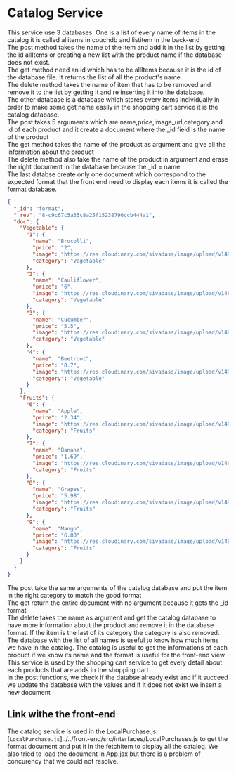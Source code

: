 # Catalog Service

This service use 3 databases. One is a list of every name of items in the catalog it is called allitems in couchdb and listitem in the back-end <br />
The post method takes the name of the item and add it in the list by getting the id allItems or creating a new list with the product name if the database does not exist.<br />
The get method need an id which has to be allItems because it is the id of the database file. It returns the list of all the product's name<br />
The delete method takes the name of item that has to be removed and remove it to the list by getting it and re inserting it into the database.<br />
The other database is a database which stores every items individually in order to make some get name easily in the shopping cart service it is the catalog database.<br />
The post takes 5 arguments which are name,price,image_url,category and id of each product and it create a document where the _id field is the name of the product<br />
The get method takes the name of the product as argument and give all the information about the product<br />
The delete method also take the name of the product in argument and erase the right document in the database because the _id = name<br />
The last databse create only one document which correspond to the expected format that the front end need to display each items it is called the format database.
```json
{
  "_id": "format",
  "_rev": "8-c9c67c5a35c8a25f15238796ccb444a1",
  "doc": {
    "Vegetable": {
      "1": {
        "name": "Brocolli",
        "price": "2",
        "image": "https://res.cloudinary.com/sivadass/image/upload/v1493620046/dummy-products/broccoli.jpg",
        "category": "Vegetable"
      },
      "2": {
        "name": "Cauliflower",
        "price": "6",
        "image": "https://res.cloudinary.com/sivadass/image/upload/v1493620046/dummy-products/cauliflower.jpg",
        "category": "Vegetable"
      },
      "3": {
        "name": "Cucumber",
        "price": "5.5",
        "image": "https://res.cloudinary.com/sivadass/image/upload/v1493620046/dummy-products/cucumber.jpg",
        "category": "Vegetable"
      },
      "4": {
        "name": "Beetroot",
        "price": "8.7",
        "image": "https://res.cloudinary.com/sivadass/image/upload/v1493620045/dummy-products/beetroot.jpg",
        "category": "Vegetable"
      }
    },
    "Fruits": {
      "6": {
        "name": "Apple",
        "price": "2.34",
        "image": "https://res.cloudinary.com/sivadass/image/upload/v1493620045/dummy-products/apple.jpg",
        "category": "Fruits"
      },
      "7": {
        "name": "Banana",
        "price": "1.69",
        "image": "https://res.cloudinary.com/sivadass/image/upload/v1493620046/dummy-products/banana.jpg",
        "category": "Fruits"
      },
      "8": {
        "name": "Grapes",
        "price": "5.98",
        "image": "https://res.cloudinary.com/sivadass/image/upload/v1493620046/dummy-products/grapes.jpg",
        "category": "Fruits"
      },
      "9": {
        "name": "Mango",
        "price": "6.80",
        "image": "https://res.cloudinary.com/sivadass/image/upload/v1493620046/dummy-products/mango.jpg",
        "category": "Fruits"
      }
    }
  }
}
```
The post take the same arguments of the catalog database and put the item in the right category to match the good format <br />
The get return the entire document with no argument because it gets the _id format <br />
The delete takes the name as argument and get the catalog database to have more information about the product and remove it in the database format. If the item is the last of its category the category is also removed.<br />
The database with the list of all names is useful to know how much items we have in the catalog. The catalog is useful to get the informations of each product if we know its name and the format is useful for the front-end view.<br />
This service is used by the shopping cart service to get every detail about each products that are adds in the shopping cart<br />
In the post functions, we check if the databse already exist and if it succeed we update the database with the values and if it does not exist we insert a new document 

## Link withe the front-end
The catalog service is used in the LocalPurchase.js [`LocalPurchase.js`]../../front-end/src/interfaces/LocalPurchases.js to get the format document and put it in the fetchitem to display all the catalog. We also tried to load the document in App.jsx but there is a problem of concurency that we could not resolve.

